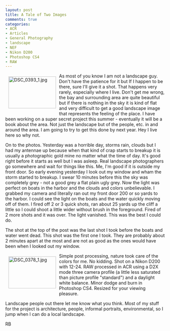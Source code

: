 ```yaml
---
layout: post
title: A Tale of Two Images
comments: true
categories:
- ACR
- Articles
- General Photography
- landscape
- NEF
- Nikon D200
- Photoshop CS4
- RAW
---
```

<a rel="lightbox" href="/wp-content/uploads/2009/09/DSC_0393_1.jpg"><img title="DSC_0393_1.jpg" src="/wp-content/uploads/2009/09/.thumbs/.DSC_0393_1.jpg" border="0" alt="DSC_0393_1.jpg" hspace="10" vspace="10" width="150" height="101" align="left" /></a>As most of you know I am not a landscape guy. Don't have the patience for it but If I happen to be there, sure I'll give it a shot. That happens very rarely, especially where I live. Don't get me wrong, the bay and surrounding area are quite beautiful but if there is nothing in the sky it is kind of flat and very difficult to get a good landscape image that represents the feeling of the place. I have been working on a super secret project this summer - eventually it will be a book about the area. Not just the landscape but of the people, etc. in and around the area. I am going to try to get this done by next year. Hey I live here so why not.

On to the photos. Yesterday was a horrible day, storms rain, clouds but I had my antennae up because when that kind of crap starts to breakup it is usually a photographic gold mine no matter what the time of day. It's good right before it starts as well but I was asleep. Real landscape photographers go somewhere and wait for things like this. Me, I'm good if it is outside my front door. So early evening yesterday I look out my window and wham the storm started to breakup. I swear 10 minutes before this the sky was completely grey - not a good grey a flat plain ugly grey. Now the light was perfect on boats in the harbor and the clouds and colors unbelievable. I grabbed my camera and literally ran out my front door 200 or so yards to the harbor. I could see the light on the boats and the water quickly moving off of them. I fired off 2 or 3 quick shots, ran about 25 yards up the cliff a little so I could shoot a little wider without brush in the foreground. Fired of 2 more shots and it was over. The light vanished. This was the best I could do.

The shot at the top of the post was the last shot I took before the boats and water went dead. This shot was the first one I took. They are probably about 2 minutes apart at the most and are not as good as the ones would have been when I looked out my window.

<a rel="lightbox" href="/wp-content/uploads/2009/09/DSC_0378_1.jpg"><img title="DSC_0378_1.jpg" src="/wp-content/uploads/2009/09/.thumbs/.DSC_0378_1.jpg" border="0" alt="DSC_0378_1.jpg" hspace="10" vspace="10" width="150" height="101" align="left" /></a>

Simple post processing, nature took care of the colors for me. No kidding. Shot on a Nikon D200 with 12-24. RAW processed in ACR using a D2X mode three camera profile (a little less saturated than picture profile "standard") and a daylight white balance. Minor dodge and burn in Photoshop CS4. Resized for your viewing pleasure.

Landscape people out there let me know what you think. Most of my stuff for the project is architecture, people, informal portraits, environmental, so I jump when I can do a local landscape.

RB